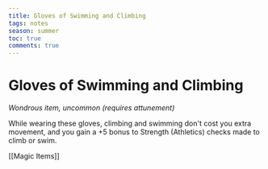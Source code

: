 ---title: Gloves of Swimming and Climbingtags: notesseason: summertoc: truecomments: true---
# Gloves of Swimming and Climbing

*Wondrous item, uncommon (requires attunement)*

While wearing these gloves, climbing and swimming don't cost you extra movement, and you gain a +5 bonus to Strength (Athletics) checks made to climb or swim.


[[Magic Items]]
